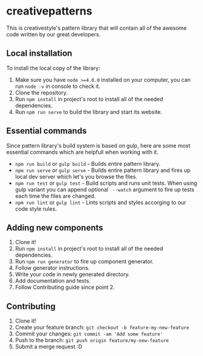 # creativepatterns

This is creativestyle's pattern library that will contain all of the awesome code written by our great developers.


## Local installation

To install the local copy of the library:

1. Make sure you have `node >=4.0.0` installed on your computer, you can run `node -v` in console to check it.
2. Clone the repository.
3. Run `npm install` in project's root to install all of the needed dependencies.
4. Run `npm run serve` to build the library and start its website.

## Essential commands

Since pattern library's build system is based on gulp, here are some most essential commands which are helpfull when working with it.

- `npm run build` or `gulp build` - Builds entire pattern library.
- `npm run serve` or `gulp serve` - Builds entire pattern library and fires up local dev server which let's you browse the files.
- `npm run test` or `gulp test` - Build scripts and runs unit tests. When using gulp variant you can append optional ` --watch` argument to fire up tests each time the files are changed.
- `npm run lint` or `gulp lint` - Lints scripts and styles accorging to our code style rules.

## Adding new components

1. Clone it!
2. Run `npm install` in project's root to install all of the needed dependencies.
3. Run `npm run generator` to fire up component generator.
4. Follow generator instructions.
5. Write your code in newly generated directory.
6. Add documentation and tests.
7. Follow Contributing guide since point 2.

## Contributing

1. Clone it!
2. Create your feature branch: `git checkout -b feature-my-new-feature`
3. Commit your changes: `git commit -am 'Add some feature'`
4. Push to the branch: `git push origin feature/my-new-feature`
5. Submit a merge request :D
